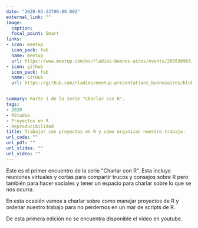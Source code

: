 ```yaml
---
date: "2020-03-23T00:00:00Z"
external_link: ""
image:
  caption:
  focal_point: Smart
links:
- icon: meetup
  icon_pack: fab
  name: meetup
  url: https://www.meetup.com/es/rladies-buenos-aires/events/269530963/
- icon: github
  icon_pack: fab
  name: GitHub
  url: https://github.com/rladies/meetup-presentations_buenosaires/blob/master/README.md


summary: Parte 1 de la serie "Charlar con R".
tags:
- 2020
- RStudio
- Proyectos en R
- Reproducibilidad
title: Trabajar con proyectos en R y cómo organizar nuestro trabajo.
url_code: ""
url_pdf: ""
url_slides: ""
url_video: ""
---
```


Este es el primer encuentro de la serie "Charlar con R". Esta incluye reuniones virtuales y cortas para compartir trucos y consejos sobre R pero también para hacer sociales y tener un espacio para charlar sobre lo que se nos ocurra.

En esta ocasión vamos a charlar sobre como manejar proyectos de R y ordenar nuestro trabajo para no perdernos en un mar de scripts de R.

De esta primera edición no se encuentra disponible el video en youtube. 

